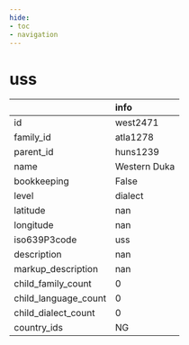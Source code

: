 ```yaml
---
hide:
- toc
- navigation
---
```

# uss
|                      | info         |
|:---------------------|:-------------|
| id                   | west2471     |
| family_id            | atla1278     |
| parent_id            | huns1239     |
| name                 | Western Duka |
| bookkeeping          | False        |
| level                | dialect      |
| latitude             | nan          |
| longitude            | nan          |
| iso639P3code         | uss          |
| description          | nan          |
| markup_description   | nan          |
| child_family_count   | 0            |
| child_language_count | 0            |
| child_dialect_count  | 0            |
| country_ids          | NG           |